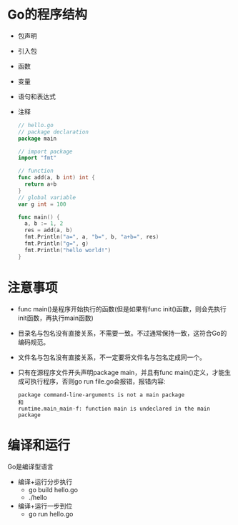 # Go的程序结构
* 包声明

* 引入包

* 函数

* 变量

* 语句和表达式

* 注释

  ```go
  // hello.go
  // package declaration
  package main
  
  // import package
  import "fmt"
  
  // function
  func add(a, b int) int {
    return a+b
  }
  // global variable
  var g int = 100
  
  func main() {
    a, b := 1, 2
    res = add(a, b)
    fmt.Println("a=", a, "b=", b, "a+b=", res)
    fmt.Println("g=", g)
    fmt.Println("hello world!")
  }
  ```

  

# 注意事项
* func main()是程序开始执行的函数(但是如果有func init()函数，则会先执行init函数，再执行main函数)

* 目录名与包名没有直接关系，不需要一致。不过通常保持一致，这符合Go的编码规范。

* 文件名与包名没有直接关系，不一定要将文件名与包名定成同一个。

* 只有在源程序文件开头声明package main，并且有func main()定义，才能生成可执行程序，否则go run file.go会报错，报错内容:

  ```package command-line-arguments is not a main packagego
  package command-line-arguments is not a main package
  和
  runtime.main_main·f: function main is undeclared in the main package
  ```

# 编译和运行
Go是编译型语言
* 编译+运行分步执行 
    * go build hello.go
    * ./hello
* 编译+运行一步到位
    * go run hello.go 
